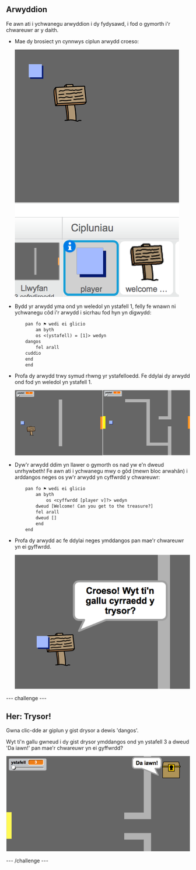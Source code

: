 ## Arwyddion

Fe awn ati i ychwanegu arwyddion i dy fydysawd, i fod o gymorth i'r chwareuwr ar y daith.

+ Mae dy brosiect yn cynnwys ciplun arwydd croeso:

	![screenshot](images/world-sign.png)

+ Bydd yr arwydd yma ond yn weledol yn ystafell 1, felly fe wnawn ni ychwanegu côd i'r arwydd i sicrhau fod hyn yn digwydd:

	```blocks
		pan fo ⚑ wedi ei glicio
			am byth
   			os <(ystafell) = [1]> wedyn
      	dangos
   			fel arall
      	cuddio
   		end
		end
	```

+ Profa dy arwydd trwy symud rhwng yr ystafelloedd. Fe ddylai dy arwydd ond fod yn weledol yn ystafell 1.

	![screenshot](images/world-sign-test.png)

+ Dyw'r arwydd ddim yn llawer o gymorth os nad yw e'n dweud unrhywbeth! Fe awn ati i ychwanegu mwy o gôd (mewn bloc arwahân) i arddangos neges os yw'r arwydd yn cyffwrdd y chwareuwr:

	```blocks
		pan fo ⚑ wedi ei glicio
			am byth
   				os <cyffwrdd [player v]?> wedyn
      		dweud [Welcome! Can you get to the treasure?]
   			fel arall
      		dweud []
   			end
		end
	```

+ Profa dy arwydd ac fe ddylai neges ymddangos pan mae'r chwareuwr yn ei gyffwrdd.

	![screenshot](images/world-sign-test2.png)

--- challenge ---

## Her: Trysor! 
Gwna clic-dde ar giplun y gist drysor a dewis 'dangos'.

Wyt ti'n gallu gwneud i dy gist drysor ymddangos ond yn ystafell 3 a dweud 'Da iawn!' pan mae'r chwareuwr yn ei gyffwrdd?

![screenshot](images/world-treasure.png)

--- /challenge ---
